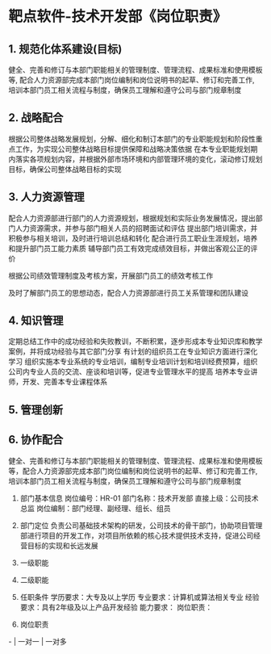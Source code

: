 # 靶点软件-技术开发部《岗位职责》

## 1. 规范化体系建设(目标)
健全、完善和修订与本部门职能相关的管理制度、管理流程、成果标准和使用模板等,
配合人力资源部完成本部门岗位编制和岗位说明书的起草、修订和完善工作,
培训本部门员工相关流程与制度，确保员工理解和遵守公司与部门规章制度

## 2. 战略配合
根据公司整体战略发展规划，分解、细化和制订本部门的专业职能规划和阶段性重点工作，为实现公司整体战略目标提供保障和战略决策依据
在本专业职能规划期内落实各项规划内容，并根据外部市场环境和内部管理环境的变化，滚动修订规划目标，确保公司整体战略目标的实现

## 3. 人力资源管理
配合人力资源部进行部门的人力资源规划，根据规划和实际业务发展情况，提出部门人力资源需求，并参与部门相关人员的招聘面试和评估
提出部门培训需求，并积极参与相关培训，及时进行培训总结和转化
配合进行员工职业生涯规划，培养和提升部门员工能力素质
辅导部门员工有效完成绩效目标，并做出客观公正的评价
<p>根据公司绩效管理制度及考核方案，开展部门员工的绩效考核工作</p>
<p>及时了解部门员工的思想动态，配合人力资源部进行员工关系管理和团队建设</p>

## 4. 知识管理
 定期总结工作中的成功经验和失败教训，不断积累，逐步形成本专业知识库和教学案例，并将成功经验与其它部门分享
 有计划的组织员工在专业知识方面进行深化学习
 组织实施本专业系统的专业培训，编制专业培训计划和培训经费预算，组织公司内专业人员的交流、座谈和培训等，促进专业管理水平的提高
 培养本专业讲师，开发、完善本专业课程体系

## 5. 管理创新

## 6. 协作配合

健全、完善和修订与本部门职能相关的管理制度、管理流程、成果标准和使用模板等，配合人力资源部完成本部门岗位编制和岗位说明书的起草、修订和完善工作,培训本部门员工相关流程与制度，确保员工理解和遵守公司与部门规章制度

1. 部门基本信息
    岗位编号：HR-01
    部门名称：技术开发部
    直接上级：公司技术总监
    岗位编制：部门经理、副经理、组长、组员

2. 部门定位
    负责公司基础技术架构的研发，公司技术的骨干部门，协助项目管理部进行项目的开发工作，对项目所依赖的核心技术提供技术支持，促进公司经营目标的实现和长远发展
3. 一级职能

4. 二级职能

5. 任职条件
    学历要求：大专及以上学历
    专业要求：计算机或算法相关专业
    经验要求：具有2年级及以上产品开发经验
    能力要求：
    岗位职责：

6. 岗位职责
    
\- | 一对一 | 一对多